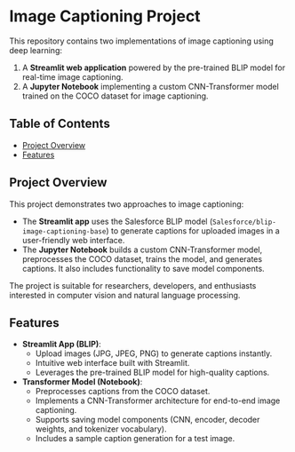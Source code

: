 # Image Captioning Project

This repository contains two implementations of image captioning using deep learning:
1. A **Streamlit web application** powered by the pre-trained BLIP model for real-time image captioning.
2. A **Jupyter Notebook** implementing a custom CNN-Transformer model trained on the COCO dataset for image captioning.

## Table of Contents
- [Project Overview](#project-overview)
- [Features](#features)

## Project Overview

This project demonstrates two approaches to image captioning:
- The **Streamlit app** uses the Salesforce BLIP model (`Salesforce/blip-image-captioning-base`) to generate captions for uploaded images in a user-friendly web interface.
- The **Jupyter Notebook** builds a custom CNN-Transformer model, preprocesses the COCO dataset, trains the model, and generates captions. It also includes functionality to save model components.

The project is suitable for researchers, developers, and enthusiasts interested in computer vision and natural language processing.

## Features

- **Streamlit App (BLIP)**:
  - Upload images (JPG, JPEG, PNG) to generate captions instantly.
  - Intuitive web interface built with Streamlit.
  - Leverages the pre-trained BLIP model for high-quality captions.
- **Transformer Model (Notebook)**:
  - Preprocesses captions from the COCO dataset.
  - Implements a CNN-Transformer architecture for end-to-end image captioning.
  - Supports saving model components (CNN, encoder, decoder weights, and tokenizer vocabulary).
  - Includes a sample caption generation for a test image.


